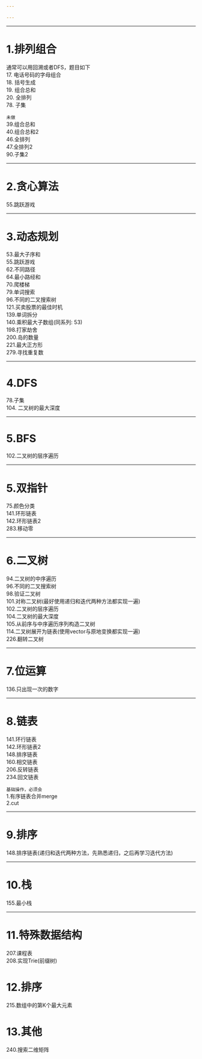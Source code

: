 ```yaml
---
 
---
```




---
# 1.排列组合
通常可以用回溯或者DFS，题目如下  
17. 电话号码的字母组合  
18. 括号生成  
19. 组合总和  
20. 全排列  
78. 子集


`未做`  
39.组合总和  
40.组合总和2  
46.全排列  
47.全排列2  
90.子集2

---
# 2.贪心算法
55.跳跃游戏


---
# 3.动态规划
53.最大子序和  
55.跳跃游戏  
62.不同路径  
64.最小路经和  
70.爬楼梯  
79.单词搜索  
96.不同的二叉搜索树  
121.买卖股票的最佳时机  
139.单词拆分  
140.乘积最大子数组(同系列: 53)  
198.打家劫舍  
200.岛的数量  
221.最大正方形  
279.寻找重复数  


---
# 4.DFS
78.子集  
104. 二叉树的最大深度  

--- 
# 5.BFS
102.二叉树的层序遍历

---
# 5.双指针
75.颜色分类  
141.环形链表  
142.环形链表2  
283.移动零  



---
# 6.二叉树
94.二叉树的中序遍历  
96.不同的二叉搜索树  
98.验证二叉树  
101.对称二叉树(最好使用递归和迭代两种方法都实现一遍)  
102.二叉树的层序遍历  
104.二叉树的最大深度  
105.从前序与中序遍历序列构造二叉树  
114.二叉树展开为链表(使用vector与原地变换都实现一遍)  
226.翻转二叉树

---
# 7.位运算
136.只出现一次的数字   


---
# 8.链表
141.环行链表  
142.环形链表2  
148.排序链表  
160.相交链表  
206.反转链表  
234.回文链表  

`基础操作，必须会`  
1.有序链表合并merge  
2.cut

---
# 9.排序
148.排序链表(递归和迭代两种方法，先熟悉递归，之后再学习迭代方法)


---
# 10.栈
155.最小栈  


---
# 11.特殊数据结构
207.课程表  
208.实现Trie(前缀树)


# 12.排序
215.数组中的第K个最大元素

# 13.其他
240.搜索二维矩阵  
